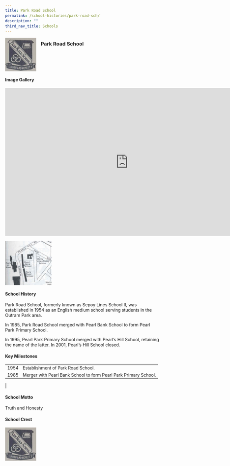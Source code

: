 ```yaml
---
title: Park Road School
permalink: /school-histories/park-road-sch/
description: ""
third_nav_title: Schools
---
```

<img align="left" style="width:20%;margin-right:15px;" src="/images/parkroadsch1.png">

### **Park Road School**

<br clear="left">

#### **Image Gallery**
<iframe src="https://docs.google.com/presentation/d/e/2PACX-1vQen_MCx1Y2n56A5vwQmtLAw7BHIplfy2yDV0a7G3sgojIfOAeeM1dX-Pe1NmPm95uw2jtDwRvLv43-/embed?start=false&amp;loop=true&amp;delayms=5000" frameborder="0" width="800" height="479" allowfullscreen="true"></iframe>

<p><a href="/images/parkroadsch2.jpg">  
<img align="left" style="width:30%;margin-right:15px;" src="/images/parkroadsch2.jpg">
</a></p>

<br clear="left">

#### **School History**
Park Road School, formerly known as Sepoy Lines School II, was established in 1954 as an English medium school serving students in the Outram Park area.  
  
In 1985, Park Road School merged with Pearl Bank School to form Pearl Park Primary School.  
  
In 1995, Pearl Park Primary School merged with Pearl’s Hill School, retaining the name of the latter. In 2001, Pearl’s Hill School closed.

#### **Key Milestones**

|  |  |
|:---:|---|
| 1954 | Establishment of Park Road School. |
| 1985 | Merger with Pearl Bank School to form Pearl Park Primary School. |
|

#### **School Motto**
Truth and Honesty

#### **School Crest**
<img align="left" style="width:20%;margin-right:15px;" src="/images/parkroadsch1.png">


<br clear="left">
